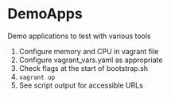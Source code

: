 # DemoApps
Demo applications to test with various tools

1. Configure memory and CPU in vagrant file
1. Configure vagrant_vars.yaml as appropriate
1. Check flags at the start of bootstrap.sh
1. ``vagrant up``
1. See script output for accessible URLs
